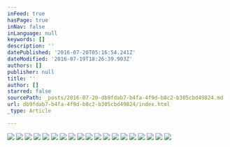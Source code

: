 ```yaml
---
inFeed: true
hasPage: true
inNav: false
inLanguage: null
keywords: []
description: ''
datePublished: '2016-07-20T05:16:54.241Z'
dateModified: '2016-07-19T18:26:39.903Z'
authors: []
publisher: null
title: ''
author: []
starred: false
sourcePath: _posts/2016-07-20-db9fdab7-b4fa-4f9d-b8c2-b305cbd49824.md
url: db9fdab7-b4fa-4f9d-b8c2-b305cbd49824/index.html
_type: Article

---
```

![](https://the-grid-user-content.s3-us-west-2.amazonaws.com/0be48bac-97bb-4b3c-b504-5610ad7ab5a4.jpg)
![](https://the-grid-user-content.s3-us-west-2.amazonaws.com/70e8831e-1a91-4aed-8e0f-e35a5fba80a4.jpg)
![](https://the-grid-user-content.s3-us-west-2.amazonaws.com/2834444c-3b82-4aad-a1af-0b90ecc41aaf.jpg)
![](https://the-grid-user-content.s3-us-west-2.amazonaws.com/6983c1c0-a5fe-4748-bcce-7533d07851f5.jpg)
![](https://the-grid-user-content.s3-us-west-2.amazonaws.com/aaf0d57f-5f9f-4aef-ab2d-c422bf82d2b2.jpg)
![](https://the-grid-user-content.s3-us-west-2.amazonaws.com/f4f2457e-9bc5-403b-8f93-664844953d08.jpg)
![](https://the-grid-user-content.s3-us-west-2.amazonaws.com/0f753d01-53fd-47e4-84ca-c7400e9bddf5.jpg)
![](https://the-grid-user-content.s3-us-west-2.amazonaws.com/4a477daf-c4f4-4099-8147-77f4ff7eb843.jpg)
![](https://the-grid-user-content.s3-us-west-2.amazonaws.com/8e9f1926-8b2a-4108-80d1-133fae40821a.jpg)
![](https://the-grid-user-content.s3-us-west-2.amazonaws.com/9c84f2a5-d5b4-4dba-961e-d4b390172601.jpg)
![](https://the-grid-user-content.s3-us-west-2.amazonaws.com/41e648c7-5e1e-4b7d-8c0a-800252300acd.jpg)
![](https://the-grid-user-content.s3-us-west-2.amazonaws.com/f9e1323c-2971-46e7-a437-d6255696e69e.jpg)
![](https://the-grid-user-content.s3-us-west-2.amazonaws.com/b26657bf-7177-4de8-be44-338bd2654498.jpg)
![](https://the-grid-user-content.s3-us-west-2.amazonaws.com/5fea9576-7a6e-482c-8a2a-8848aae836f3.jpg)
![](https://the-grid-user-content.s3-us-west-2.amazonaws.com/869647be-c2fe-490e-b13e-6c1c5e10726c.jpg)
![](https://the-grid-user-content.s3-us-west-2.amazonaws.com/1ca7dd3f-1926-4704-b891-84fef91052b7.jpg)
![](https://the-grid-user-content.s3-us-west-2.amazonaws.com/83099acf-59d4-42bb-bdf8-245c0e00060a.jpg)
![](https://the-grid-user-content.s3-us-west-2.amazonaws.com/157ea272-1d0b-4eec-befc-c788d1c97d82.jpg)
![](https://the-grid-user-content.s3-us-west-2.amazonaws.com/6049fbeb-7e38-46b3-a097-90be55f9ce5e.jpg)
